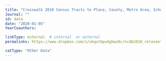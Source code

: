 ```yaml
---
title: "Crosswalk 2010 Census Tracts to Place, County, Metro Area, School District, CZ"
Journal: ""
id: data
date: "2020-01-05"
YearCoauthors: 

linkType: external  # internal  or external
permalinks: https://www.dropbox.com/s/ukqxt6pu4ghwx8c/ncdb2010_relevant_geoIDs.dta?raw=1

catType: "Other Data"
---
```



